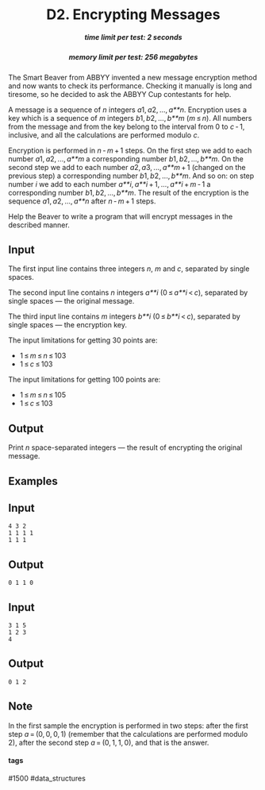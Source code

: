 <h1 style='text-align: center;'> D2. Encrypting Messages</h1>

<h5 style='text-align: center;'>time limit per test: 2 seconds</h5>
<h5 style='text-align: center;'>memory limit per test: 256 megabytes</h5>

The Smart Beaver from ABBYY invented a new message encryption method and now wants to check its performance. Checking it manually is long and tiresome, so he decided to ask the ABBYY Cup contestants for help.

A message is a sequence of *n* integers *a*1, *a*2, ..., *a**n*. Encryption uses a key which is a sequence of *m* integers *b*1, *b*2, ..., *b**m* (*m* ≤ *n*). All numbers from the message and from the key belong to the interval from 0 to *c* - 1, inclusive, and all the calculations are performed modulo *c*.

Encryption is performed in *n* - *m* + 1 steps. On the first step we add to each number *a*1, *a*2, ..., *a**m* a corresponding number *b*1, *b*2, ..., *b**m*. On the second step we add to each number *a*2, *a*3, ..., *a**m* + 1 (changed on the previous step) a corresponding number *b*1, *b*2, ..., *b**m*. And so on: on step number *i* we add to each number *a**i*, *a**i* + 1, ..., *a**i* + *m* - 1 a corresponding number *b*1, *b*2, ..., *b**m*. The result of the encryption is the sequence *a*1, *a*2, ..., *a**n* after *n* - *m* + 1 steps.

Help the Beaver to write a program that will encrypt messages in the described manner.

## Input

The first input line contains three integers *n*, *m* and *c*, separated by single spaces. 

The second input line contains *n* integers *a**i* (0 ≤ *a**i* < *c*), separated by single spaces — the original message. 

The third input line contains *m* integers *b**i* (0 ≤ *b**i* < *c*), separated by single spaces — the encryption key.

The input limitations for getting 30 points are: 

* 1 ≤ *m* ≤ *n* ≤ 103
* 1 ≤ *c* ≤ 103

 The input limitations for getting 100 points are: 

* 1 ≤ *m* ≤ *n* ≤ 105
* 1 ≤ *c* ≤ 103

 ## Output

Print *n* space-separated integers — the result of encrypting the original message.

## Examples

## Input


```
4 3 2  
1 1 1 1  
1 1 1  

```
## Output


```
0 1 1 0  

```
## Input


```
3 1 5  
1 2 3  
4  

```
## Output


```
0 1 2  

```
## Note

In the first sample the encryption is performed in two steps: after the first step *a* = (0, 0, 0, 1) (remember that the calculations are performed modulo 2), after the second step *a* = (0, 1, 1, 0), and that is the answer. 



#### tags 

#1500 #data_structures 